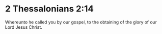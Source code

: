 # 2 Thessalonians 2:14

Whereunto he called you by our gospel, to the obtaining of the glory of our Lord Jesus Christ.